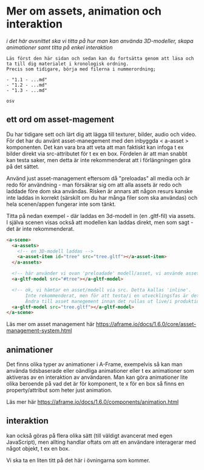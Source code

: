 # Mer om assets, animation och interaktion

*i det här avsnittet ska vi titta på hur man kan använda 3D-modeller, skapa animationer samt titta på enkel interaktion*

```
Läs först den här sidan och sedan kan du fortsätta genom att läsa och ta till dig materialet i kronologisk ordning.
Precis som tidigare, börja med filerna i nummerordning;

- "1.1 - ...md"
- "1.2 - ...md"
- "1.3 - ...md"

osv

```

## ett ord om asset-magement
Du har tidigare sett och lärt dig att lägga till texturer, bilder, audio och video. För det har du använt asset-manegement med den inbyggda < a-asset > komponenten.
Det kan vara bra att veta att man faktiskt kan infoga t ex bilder direkt via src-attributet för t ex en box.
Fördelen är att man snabbt kan testa saker, men detta är inte rekommenderat att i förlängningen göra på det sättet.

Använd just asset-management eftersom då "preloadas" all media och är redo för användning - man försäkrar sig om att alla assets är redo och laddade före dom ska användas. Risken är annars att någon resurs kanske inte laddas in korrekt (särskilt om du har många filer som ska användas) och hela scenen/appen fungerar inte som tänkt.


Titta på nedan exempel - där laddas en 3d-modell in (en .gltf-fil) via assets. I själva scenen visas också att modellen kan laddas direkt, men som sagt - det är inte rekommenderat.

```html
<a-scene>
  <a-assets>
    <!-- en 3D-modell laddas -->
    <a-asset-item id="tree" src="tree.gltf"></a-asset-item>
  </a-assets>

  <!-- här använder vi ovan 'preloadade' modell/asset, vi använde asset management. -->
  <a-gltf-model src="#tree"></a-gltf-model>

  <!-- ok, vi hämtar en asset/modell via src. Detta kallas 'inline'.
       Inte rekommenderat, men för att testa/i en utvecklingsfas är det ok. 
       Ändra till asset manegement innan det rullas ut live/i produktion. -->
  <a-gltf-model src="tree.gltf"></a-gltf-model>
</a-scene>
```

Läs mer om asset management här https://aframe.io/docs/1.6.0/core/asset-management-system.html


## animationer
Det finns olika typer av animationer i A-Frame, exempelvis så kan man använda tidsbaserade eller oändliga animationer eller t ex animationer som aktiveras av en interaktion av användaren.
Man kan göra animationer lite olika beroende på vad det är för komponent, te x för en box så finns en property/attribut som heter just animation.

Läs mer här https://aframe.io/docs/1.6.0/components/animation.html


## interaktion
kan också göras på flera olika sätt (till väldigt avancerat med egen JavaScript), men allting handlar oftats om att en användare interagerar med något objekt, t ex en box.

Vi ska ta en liten titt på det här i övningarna som kommer.

